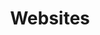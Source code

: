 ---
title: "Websites"
description: "Source code and repos for major website projects"
hidden: false
link: "/websites"
source: "https://github.com/copperdevswebsites"
category: Subsets
randomResult: false
---